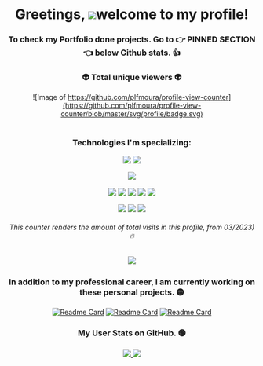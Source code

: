 <div align="center">
<h1>Greetings, <img src="https://raw.githubusercontent.com/kaueMarques/kaueMarques/master/hi.gif" height="30px">welcome to my profile!</h1>

### To check my Portfolio done projects. Go to 👉 PINNED SECTION 👈 below Github stats. 👍


  ### :alien: Total unique viewers :alien: 
  ![Image of https://github.com/plfmoura/profile-view-counter](https://github.com/plfmoura/profile-view-counter/blob/master/svg/profile/badge.svg) <br/>
<br/>
</div>

<div style="display: inline_block" align="center">
  
### Technologies I'm specializing:
  
  <a href="#"><img src="https://img.shields.io/badge/React-20232A?style=for-the-badge&logo=react&logoColor=61DAFB" width="135px"></a>
  <a href="#"><img src="https://img.shields.io/badge/JavaScript-323330?style=for-the-badge&logo=javascript&logoColor=F7DF1E" width="200px"></a>

  
  <a href="#"><img src="https://img.shields.io/badge/React_Native-20232A?style=for-the-badge&logo=react&logoColor=61DAFB" width="150px"></a>
  
  <a href="#"><img src="https://img.shields.io/badge/HTML5-E34F26?style=for-the-badge&logo=html5&logoColor=white"></a>
  <a href="#"><img src="https://img.shields.io/badge/CSS3-1572B6?style=for-the-badge&logo=css3&logoColor=white"></a>
  <a href="#"><img src="https://img.shields.io/badge/Material%20UI-007FFF?style=for-the-badge&logo=mui&logoColor=white"></a>
  <a href="#"><img src="https://img.shields.io/badge/Bootstrap-563D7C?style=for-the-badge&logo=bootstrap&logoColor=white"></a>
  <a href="#"><img src="https://img.shields.io/badge/MongoDB-4EA94B?style=for-the-badge&logo=mongodb&logoColor=white"></a>

  <a href="#"><img src="https://img.shields.io/badge/Vercel-000000?style=for-the-badge&logo=vercel&logoColor=white"></a>
  <a href="#"><img src="https://img.shields.io/badge/GIT-E44C30?style=for-the-badge&logo=git&logoColor=white"></a>
  <a href="#"><img src="https://img.shields.io/badge/GitHub-100000?style=for-the-badge&logo=github&logoColor=white"></a>
  
  ###### This counter renders the amount of total visits in this profile, from 03/2023) 🔥<br/>

  <img alingn="center" src="https://profile-counter.glitch.me/plfmoura/count.svg" /></br>
      
</div>
<div align="center">
  
### In addition to my professional career, I am currently working on these personal projects. 🟡

  [![Readme Card](https://github-readme-stats.vercel.app/api/pin/?username=Juanpi92&repo=Vegetanizando&&theme=github_dark)](https://github.com/Juanpi92/Vegetanizando)
  [![Readme Card](https://github-readme-stats.vercel.app/api/pin/?username=plfmoura&repo=UniMatch&&theme=github_dark)](https://github.com/plfmoura/UniMatch)
  [![Readme Card](https://github-readme-stats.vercel.app/api/pin/?username=plfmoura&repo=galileu-nextjs&&theme=github_dark)](https://github.com/plfmoura/galileu-nextjs)
</div>

<div align="center">
  
### My User Stats on GitHub. 🟢
  
  <a href="https://github.com/plfmoura"/>
  <img height="180em" src="https://github-readme-stats.vercel.app/api?username=plfmoura&show_icons=true&theme=github_dark&count_private=true&include_all_commits=false"/>
  <img height="180em" src="https://github-readme-stats.vercel.app/api/top-langs/?username=plfmoura&layout=compact&langs_count=16&theme=github_dark"/>
</div>
